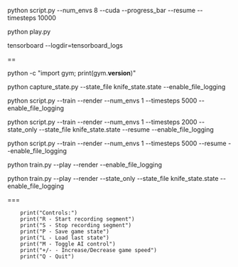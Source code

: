 python script.py --num_envs 8 --cuda --progress_bar --resume --timesteps 10000





python play.py



tensorboard --logdir=tensorboard_logs





==



python -c "import gym; print(gym.__version__)"




python capture_state.py --state_file knife_state.state --enable_file_logging











python script.py --train --render --num_envs 1 --timesteps 5000 --enable_file_logging




python script.py --train --render --num_envs 1 --timesteps 2000 --state_only --state_file knife_state.state --resume --enable_file_logging


python script.py --train --render --num_envs 1 --timesteps 5000 --resume --enable_file_logging


python train.py --play --render --enable_file_logging


python train.py --play --render --state_only --state_file knife_state.state --enable_file_logging



===



        print("Controls:")
        print("R - Start recording segment")
        print("S - Stop recording segment")
        print("P - Save game state")
        print("L - Load last state")
        print("M - Toggle AI control")
        print("+/- - Increase/Decrease game speed")
        print("Q - Quit")
